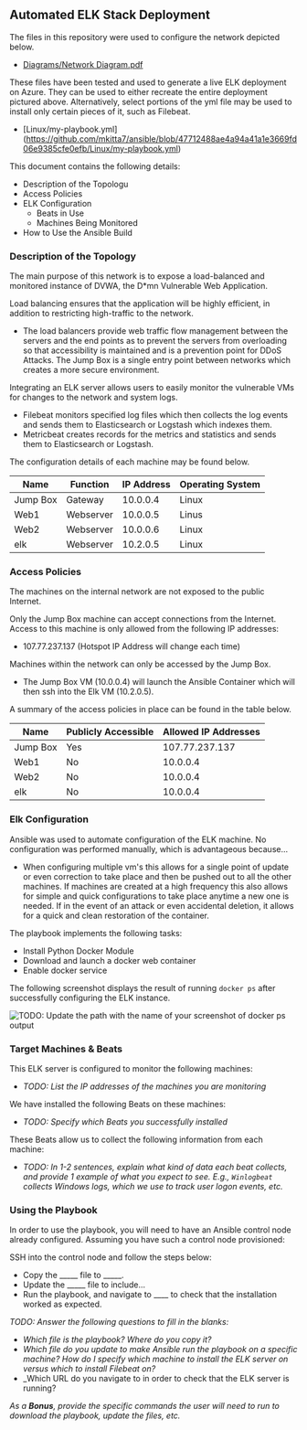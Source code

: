 ## Automated ELK Stack Deployment

The files in this repository were used to configure the network depicted below.

- [Diagrams/Network Diagram.pdf](https://github.com/mkitta7/ansible/blob/00e43e9fdaa794699f69a35c2a7da7545f181a41/Diagrams/Network%20Diagram.pdf) 

These files have been tested and used to generate a live ELK deployment on Azure. They can be used to either recreate the entire deployment pictured above. Alternatively, select portions of the yml file may be used to install only certain pieces of it, such as Filebeat.

  - [Linux/my-playbook.yml] (https://github.com/mkitta7/ansible/blob/47712488ae4a94a41a1e3669fd06e9385cfe0efb/Linux/my-playbook.yml)

This document contains the following details:
- Description of the Topologu
- Access Policies
- ELK Configuration
  - Beats in Use
  - Machines Being Monitored
- How to Use the Ansible Build


### Description of the Topology

The main purpose of this network is to expose a load-balanced and monitored instance of DVWA, the D*mn Vulnerable Web Application.

Load balancing ensures that the application will be highly efficient, in addition to restricting high-traffic to the network.
- The load balancers provide web traffic flow management between the servers and the end points as to prevent the servers from overloading so that accessibility is maintained and is a prevention point for DDoS Attacks.  The Jump Box is a single entry point between networks which creates a more secure environment.

Integrating an ELK server allows users to easily monitor the vulnerable VMs for changes to the network and system logs.
- Filebeat monitors specified log files which then collects the log events and sends them to Elasticsearch or Logstash which indexes them.
- Metricbeat creates records for the metrics and statistics and sends them to Elasticsearch or Logstash.

The configuration details of each machine may be found below.

| Name     | Function | IP Address | Operating System |
|----------|----------|------------|------------------|
| Jump Box | Gateway  | 10.0.0.4   | Linux            |
| Web1     | Webserver| 10.0.0.5   | Linus            |
| Web2     | Webserver| 10.0.0.6   | Linux            |
| elk      | Webserver| 10.2.0.5   | Linux            |

### Access Policies

The machines on the internal network are not exposed to the public Internet. 

Only the Jump Box machine can accept connections from the Internet. Access to this machine is only allowed from the following IP addresses:
- 107.77.237.137 (Hotspot IP Address will change each time)

Machines within the network can only be accessed by the Jump Box.
- The Jump Box VM (10.0.0.4) will launch the Ansible Container which will then ssh into the Elk VM (10.2.0.5).

A summary of the access policies in place can be found in the table below.

| Name     | Publicly Accessible | Allowed IP Addresses |
|----------|---------------------|----------------------|
| Jump Box | Yes                 | 107.77.237.137       |
| Web1     | No                  | 10.0.0.4             |
| Web2     | No                  | 10.0.0.4             |
| elk      | No                  | 10.0.0.4             |

### Elk Configuration

Ansible was used to automate configuration of the ELK machine. No configuration was performed manually, which is advantageous because...
- When configuring multiple vm's this allows for a single point of update or even correction to take place and then be pushed out to all the other machines.  If machines are created at a high frequency this also allows for simple and quick configurations to take place anytime a new one is needed.  If in the event of an attack or even accidental deletion, it allows for a quick and clean restoration of the container.

The playbook implements the following tasks:
- Install Python Docker Module
- Download and launch a docker web container
- Enable docker service

The following screenshot displays the result of running `docker ps` after successfully configuring the ELK instance.

![TODO: Update the path with the name of your screenshot of docker ps output](Images/docker_ps_output.png)

### Target Machines & Beats
This ELK server is configured to monitor the following machines:
- _TODO: List the IP addresses of the machines you are monitoring_

We have installed the following Beats on these machines:
- _TODO: Specify which Beats you successfully installed_

These Beats allow us to collect the following information from each machine:
- _TODO: In 1-2 sentences, explain what kind of data each beat collects, and provide 1 example of what you expect to see. E.g., `Winlogbeat` collects Windows logs, which we use to track user logon events, etc._

### Using the Playbook
In order to use the playbook, you will need to have an Ansible control node already configured. Assuming you have such a control node provisioned: 

SSH into the control node and follow the steps below:
- Copy the _____ file to _____.
- Update the _____ file to include...
- Run the playbook, and navigate to ____ to check that the installation worked as expected.

_TODO: Answer the following questions to fill in the blanks:_
- _Which file is the playbook? Where do you copy it?_
- _Which file do you update to make Ansible run the playbook on a specific machine? How do I specify which machine to install the ELK server on versus which to install Filebeat on?_
- _Which URL do you navigate to in order to check that the ELK server is running?

_As a **Bonus**, provide the specific commands the user will need to run to download the playbook, update the files, etc._
